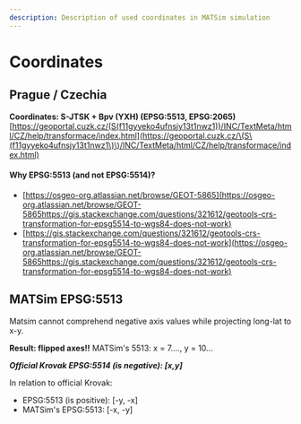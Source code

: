 ```yaml
---
description: Description of used coordinates in MATSim simulation
---
```


# Coordinates

## Prague / Czechia

**Coordinates: S-JTSK + Bpv (YXH) (EPSG:5513, EPSG:2065)** [https://geoportal.cuzk.cz/(S(f11gyyeko4ufnsjy13t1nwz1))/INC/TextMeta/html/CZ/help/transformace/index.html](https://geoportal.cuzk.cz/\(S\(f11gyyeko4ufnsjy13t1nwz1\)\)/INC/TextMeta/html/CZ/help/transformace/index.html)

#### Why EPSG:5513 (and not EPSG:5514)?

* [https://osgeo-org.atlassian.net/browse/GEOT-5865](https://osgeo-org.atlassian.net/browse/GEOT-5865https://gis.stackexchange.com/questions/321612/geotools-crs-transformation-for-epsg5514-to-wgs84-does-not-work)
* [https://gis.stackexchange.com/questions/321612/geotools-crs-transformation-for-epsg5514-to-wgs84-does-not-work](https://osgeo-org.atlassian.net/browse/GEOT-5865https://gis.stackexchange.com/questions/321612/geotools-crs-transformation-for-epsg5514-to-wgs84-does-not-work)

## MATSim EPSG:5513

Matsim cannot comprehend negative axis values while projecting long-lat to x-y.

**Result: flipped axes!!** MATSim's 5513: x = 7...., y = 10...



_**Official Krovak EPSG:5514 (is negative): \[x,y]**_

In relation to official Krovak:

* EPSG:5513 (is positive): \[-y, -x]
* MATSim's EPSG:5513: \[-x, -y]
